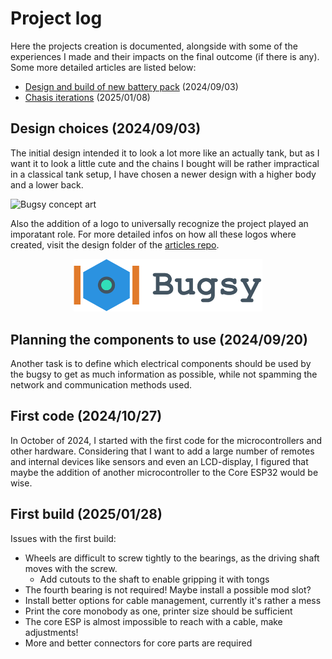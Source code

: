 # Project log

Here the projects creation is documented, alongside with some of the experiences I made and their impacts on the final outcome (if there is any). Some more detailed articles are listed below:

- [Design and build of new battery pack](new_battery_pack.md) (2024/09/03)
- [Chasis iterations](chasis_iterations.md) (2025/01/08)

## Design choices (2024/09/03)

The initial design intended it to look a lot more like an actually tank, but as I want it to look a little cute and the chains I bought will be rather impractical in a classical tank setup, I have chosen a newer design with a higher body and a lower back. 

![Bugsy concept art](concept/1_body_design.png)

Also the addition of a logo to universally recognize the project played an imporatant role. For more detailed infos on how all these logos where created, visit the design folder of the [articles repo](https://github.com/SamuelNoesslboeck/articles).

<p align="center">
  <img src="../design/logo/bugsy_logo_titled.svg" width="60%" />
</p>


## Planning the components to use (2024/09/20)

Another task is to define which electrical components should be used by the bugsy to get as much information as possible, while not spamming the network and communication methods used.

## First code (2024/10/27)

In October of 2024, I started with the first code for the microcontrollers and other hardware. Considering that I want to add a large number of remotes and internal devices like sensors and even an LCD-display, I figured that maybe the addition of another microcontroller to the Core ESP32 would be wise. 

## First build (2025/01/28)

Issues with the first build:

- Wheels are difficult to screw tightly to the bearings, as the driving shaft moves with the screw. 
  - Add cutouts to the shaft to enable gripping it with tongs
- The fourth bearing is not required! Maybe install a possible mod slot?
- Install better options for cable management, currently it's rather a mess
- Print the core monobody as one, printer size should be sufficient
- The core ESP is almost impossible to reach with a cable, make adjustments!
- More and better connectors for core parts are required